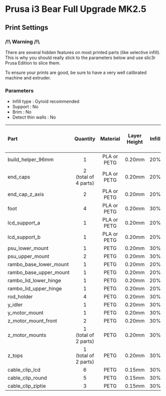# Prusa i3 Bear Full Upgrade MK2.5

## Print Settings

### /!\ Warning /!\

There are several hidden features on most printed parts (like selective infill). This is why you should really stick to the parameters below and use slic3r Prusa Edition to slice them.

To ensure your prints are good, be sure to have a very well calibrated machine and extruder.


### Parameters

* Infill type : Gyroid recommended
* Support : No
* Brim : No
* Detect thin walls : No

| Part | Quantity | Material | Layer<br/>Height | Infill | Perimeters | Top and<br/>Bottom<br/>Layers |
|:-----|:--------:|:--------:|:----------------:|:------:|:----------:|:-----------------------------:|
| build_helper_96mm      | 1 | PLA or PETG | 0.20mm | 20% | 2 | 5 |
| end_caps               | 2<br/>(total of 4 parts) | PLA or PETG | 0.20mm | 20% | 4 | 5 |
| end_cap_z_axis         | 2 | PLA or PETG | 0.20mm | 20% | 3 | 5 |
| foot                   | 4 | PLA or PETG | 0.20mm | 30% | 3 | 5 |
| lcd_support_a          | 1 | PLA or PETG | 0.20mm | 20% | 3 | 5 |
| lcd_support_b          | 1 | PLA or PETG | 0.20mm | 20% | 3 | 5 |
| psu_lower_mount        | 1 | PETG | 0.20mm | 30% | 3 | 5 |
| psu_upper_mount        | 2 | PETG | 0.20mm | 30% | 3 | 5 |
| rambo_base_lower_mount | 1 | PETG | 0.20mm | 20% | 3 | 5 |
| rambo_base_upper_mount | 1 | PETG | 0.20mm | 20% | 3 | 5 |
| rambo_lid_lower_hinge  | 1 | PETG | 0.20mm | 20% | 3 | 5 |
| rambo_lid_upper_hinge  | 1 | PETG | 0.20mm | 20% | 3 | 5 |
| rod_holder             | 4 | PETG | 0.20mm | 30% | 3 | 5 |
| y_idler                | 1 | PETG | 0.20mm | 30% | 3 | 5 |
| y_motor_mount          | 1 | PETG | 0.20mm | 30% | 3 | 5 |
| z_motor_mount_front    | 2 | PETG | 0.20mm | 30% | 3 | 5 |
| z_motor_mounts         | 1<br/>(total of 2 parts) | PETG | 0.20mm | 30% | 3 | 5 |
| z_tops                 | 1<br/>(total of 2 parts) | PETG | 0.20mm | 30% | 3 | 5 |
| cable_clip_lcd         | 6 | PETG | 0.15mm | 30% | 3 | 5 |
| cable_clip_round       | 5 | PETG | 0.15mm | 30% | 3 | 5 |
| cable_clip_ziptie      | 3 | PETG | 0.15mm | 30% | 3 | 5 |
